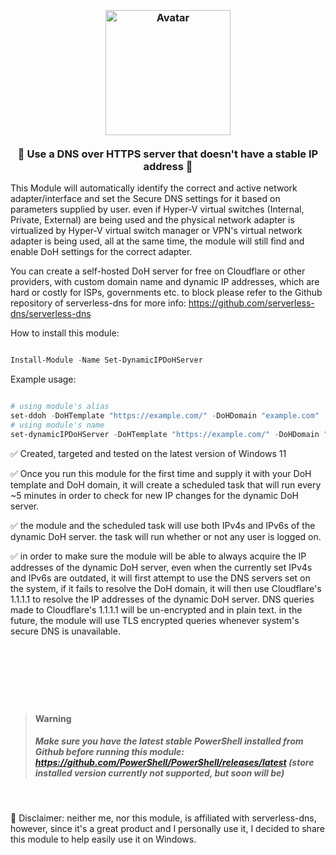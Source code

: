 <h3 align="center">
  <br>
  <a href="https://github.com/HotCakeX/Harden-Windows-Security"><img src="https://github.com/HotCakeX/Harden-Windows-Security/blob/main/png-donut-2.png" alt="Avatar" width="200"></a>
  <br />
  <br>
  💎 Use a DNS over HTTPS server that doesn't have a stable IP address 💎
  <br>
</h3>



This Module will automatically identify the correct and active network adapter/interface and set the Secure DNS settings for it based on parameters supplied by user.
even if Hyper-V virtual switches (Internal, Private, External) are being used and the physical network adapter is virtualized by Hyper-V virtual switch manager or
VPN's virtual network adapter is being used, all at the same time, the module will still find and enable DoH settings for the correct adapter.

You can create a self-hosted DoH server for free on Cloudflare or other providers, with custom domain name and dynamic IP addresses, which are hard or costly for ISPs, governments etc. to block
please refer to the Github repository of serverless-dns for more info: https://github.com/serverless-dns/serverless-dns


How to install this module:

```PowerShell

Install-Module -Name Set-DynamicIPDoHServer

```

Example usage:


```PowerShell

# using module's alias
set-ddoh -DoHTemplate "https://example.com/" -DoHDomain "example.com"
# using module's name
set-dynamicIPDoHServer -DoHTemplate "https://example.com/" -DoHDomain "example.com"

```



✅ Created, targeted and tested on the latest version of Windows 11

✅ Once you run this module for the first time and supply it with your DoH template and DoH domain, it will create a scheduled task that will run every ~5 minutes
in order to check for new IP changes for the dynamic DoH server.

✅ the module and the scheduled task will use both IPv4s and IPv6s of the dynamic DoH server. the task will run whether or not any user is logged on.

✅ in order to make sure the module will be able to always acquire the IP addresses of the dynamic DoH server, even when the currently set IPv4s and IPv6s are outdated,
it will first attempt to use the DNS servers set on the system, if it fails to resolve the DoH domain, it will then use Cloudflare's 1.1.1.1 to resolve the IP addresses of the dynamic DoH server.
DNS queries made to Cloudflare's 1.1.1.1 will be un-encrypted and in plain text. in the future, the module will use TLS encrypted queries whenever system's secure DNS is unavailable.

<h1> <br> </h1>
</br>

> __Warning__  <h5> Make sure you have the latest stable PowerShell installed from Github before running this module: https://github.com/PowerShell/PowerShell/releases/latest
(store installed version currently not supported, but soon will be)</h5>

 </br>


🏴 Disclaimer: neither me, nor this module, is affiliated with serverless-dns, however, since it's a great product and I personally use it, I decided to share this module to help easily use it on Windows.

